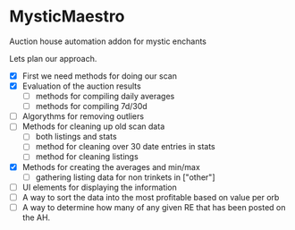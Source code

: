 # MysticMaestro
Auction house automation addon for mystic enchants


Lets plan our approach.
- [x] First we need methods for doing our scan
- [x] Evaluation of the auction results
  - [ ] methods for compiling daily averages
  - [ ] methods for compiling 7d/30d
- [ ] Algorythms for removing outliers
- [ ] Methods for cleaning up old scan data
  - [ ] both listings and stats
  - [ ] method for cleaning over 30 date entries in stats
  - [ ] method for cleaning listings
- [x] Methods for creating the averages and min/max
  - [ ] gathering listing data for non trinkets in ["other"]
- [ ] UI elements for displaying the information
- [ ] A way to sort the data into the most profitable based on value per orb
- [ ] A way to determine how many of any given RE that has been posted on the AH.
